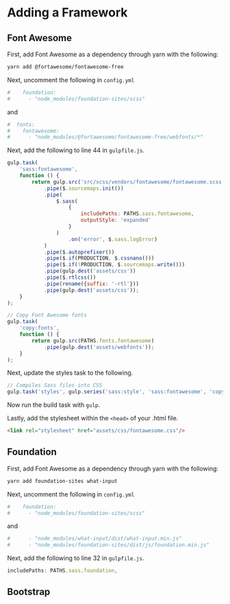 # Adding a Framework

## Font Awesome

First, add Font Awesome as a dependency through yarn with the following:

```bash
yarn add @fortawesome/fontawesome-free
```

Next, uncomment the following in `config.yml`

```yaml
#    foundation:
#      - "node_modules/foundation-sites/scss"
```

and

```yaml
#  fonts:
#    fontawesome:
#      - "node_modules/@fortawesome/fontawesome-free/webfonts/*"
```

Next, add the following to line 44 in `gulpfile.js`.

```js
gulp.task(
	'sass:fontawesome',
	function () {
		return gulp.src('src/scss/vendors/fontawesome/fontawesome.scss')
			.pipe($.sourcemaps.init())
			.pipe(
				$.sass(
					{
						includePaths: PATHS.sass.fontawesome,
						outputStyle: 'expanded'
					}
				)
					.on('error', $.sass.logError)
			)
			.pipe($.autoprefixer())
			.pipe($.if(PRODUCTION, $.cssnano()))
			.pipe($.if(!PRODUCTION, $.sourcemaps.write()))
			.pipe(gulp.dest('assets/css'))
			.pipe($.rtlcss())
			.pipe(rename({suffix: '-rtl'}))
			.pipe(gulp.dest('assets/css'));
	}
);

// Copy Font Awesome fonts
gulp.task(
	'copy:fonts',
	function () {
		return gulp.src(PATHS.fonts.fontawesome)
			.pipe(gulp.dest('assets/webfonts'));
	}
);
```

Next, update the styles task to the following.

```js
// Compiles Sass files into CSS
gulp.task('styles', gulp.series('sass:style', 'sass:fontawesome', 'copy:fonts'));
```

Now run the build task with `gulp`.

Lastly, add the stylesheet within the `<head>` of your .html file.

```html
<link rel="stylesheet" href="assets/css/fontawesome.css"/>
```

## Foundation

First, add Font Awesome as a dependency through yarn with the following:

```bash
yarn add foundation-sites what-input
```

Next, uncomment the following in `config.yml`

```yaml
#    foundation:
#      - "node_modules/foundation-sites/scss"
```

and

```yaml
#      - "node_modules/what-input/dist/what-input.min.js"
#      - "node_modules/foundation-sites/dist/js/foundation.min.js"
```

Next, add the following to line 32 in `gulpfile.js`.

```js
includePaths: PATHS.sass.foundation,
```

## Bootstrap

